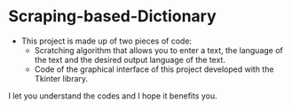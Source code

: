 # Scraping-based-Dictionary

* This project is made up of two pieces of code:
  + Scratching algorithm that allows you to enter a text, the language of the text and the desired output language of the text.
  + Code of the graphical interface of this project developed with the Tkinter library.

I let you understand the codes and I hope it benefits you.

